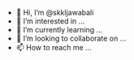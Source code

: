 - 👋 Hi, I’m @skkljawabali
- 👀 I’m interested in ...
- 🌱 I’m currently learning ...
- 💞️ I’m looking to collaborate on ...
- 📫 How to reach me ...

<!---
skkljawabali/skkljawabali is a ✨ special ✨ repository because its `README.md` (this file) appears on your GitHub profile.
You can click the Preview link to take a look at your changes.
--->
